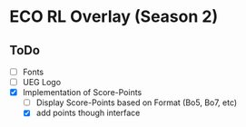# ECO RL Overlay (Season 2)

## ToDo

- [ ] Fonts
- [ ] UEG Logo
- [x] Implementation of Score-Points
    - [ ] Display Score-Points based on Format (Bo5, Bo7, etc)
    - [x] add points though interface